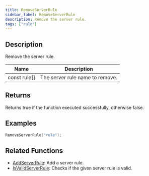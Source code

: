 ```yaml
---
title: RemoveServerRule
sidebar_label: RemoveServerRule
description: Remove the server rule.
tags: ["rule"]
---
```


<VersionWarn version='omp v1.1.0.2612' />

## Description

Remove the server rule.

| Name              | Description                                                 |
| ----------------- | ----------------------------------------------------------- |
| const rule[]      | The server rule name to remove.                             |

## Returns

Returns true if the function executed successfully, otherwise false.

## Examples

```c
RemoveServerRule("rule");
```

## Related Functions

- [AddServerRule](AddServerRule): Add a server rule.
- [IsValidServerRule](IsValidServerRule): Checks if the given server rule is valid.
